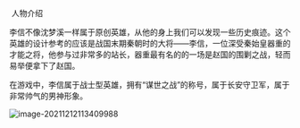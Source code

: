 ​                                                              人物介绍

李信不像沈梦溪一样属于原创英雄，从他的身上我们可以发现一些历史痕迹。这个英雄的设计参考的应该是战国末期秦朝时的大将——李信，一位深受秦始皇器重的才能之将，他参与过非常多的站长，器重最有名的的一场是赵国的围剿之战，轻而易举便拿下了赵国。

在游戏中，李信属于战士型英雄，拥有“谋世之战”的称号，属于长安守卫军，属于非常帅气的男神形象。

![image-20211212113409988](C:\Users\splong\AppData\Roaming\Typora\typora-user-images\image-20211212113409988.png)
